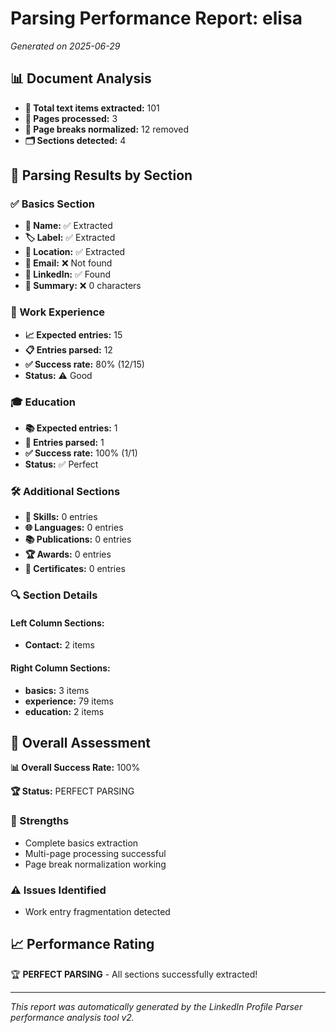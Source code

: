# Parsing Performance Report: elisa

*Generated on 2025-06-29*

## 📊 Document Analysis
- **📄 Total text items extracted:** 101
- **📑 Pages processed:** 3
- **🔄 Page breaks normalized:** 12 removed
- **🗂️ Sections detected:** 4

## 🎯 Parsing Results by Section

### ✅ Basics Section
- **👤 Name:** ✅ Extracted
- **🏷️ Label:** ✅ Extracted
- **📍 Location:** ✅ Extracted
- **📧 Email:** ❌ Not found
- **🔗 LinkedIn:** ✅ Found
- **📝 Summary:** ❌ 0 characters

### 💼 Work Experience
- **📈 Expected entries:** 15
- **📋 Entries parsed:** 12
- **✅ Success rate:** 80% (12/15)
- **Status:** ⚠️ Good

### 🎓 Education
- **📚 Expected entries:** 1
- **🏫 Entries parsed:** 1
- **✅ Success rate:** 100% (1/1)
- **Status:** ✅ Perfect

### 🛠️ Additional Sections
- **🔧 Skills:** 0 entries
- **🌐 Languages:** 0 entries
- **📚 Publications:** 0 entries
- **🏆 Awards:** 0 entries
- **📜 Certificates:** 0 entries

### 🔍 Section Details
#### Left Column Sections:
- **Contact:** 2 items

#### Right Column Sections:
- **basics:** 3 items
- **experience:** 79 items
- **education:** 2 items

## 🎯 Overall Assessment

**📊 Overall Success Rate:** 100%

**🏆 Status:** PERFECT PARSING

### 💪 Strengths
- Complete basics extraction
- Multi-page processing successful
- Page break normalization working

### ⚠️ Issues Identified
- Work entry fragmentation detected

## 📈 Performance Rating

🏆 **PERFECT PARSING** - All sections successfully extracted!

---
*This report was automatically generated by the LinkedIn Profile Parser performance analysis tool v2.*
